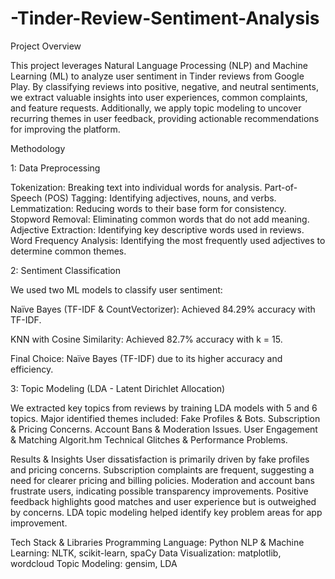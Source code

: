 # -Tinder-Review-Sentiment-Analysis

Project Overview

This project leverages Natural Language Processing (NLP) and Machine Learning (ML) to analyze user sentiment in Tinder reviews from Google Play. By classifying reviews into positive, negative, and neutral sentiments, we extract valuable insights into user experiences, common complaints, and feature requests. Additionally, we apply topic modeling to uncover recurring themes in user feedback, providing actionable recommendations for improving the platform.

Methodology

1: Data Preprocessing

Tokenization: Breaking text into individual words for analysis.
Part-of-Speech (POS) Tagging: Identifying adjectives, nouns, and verbs.
Lemmatization: Reducing words to their base form for consistency.
Stopword Removal: Eliminating common words that do not add meaning.
Adjective Extraction: Identifying key descriptive words used in reviews.
Word Frequency Analysis: Identifying the most frequently used adjectives to determine common themes.

2: Sentiment Classification

We used two ML models to classify user sentiment:

Naïve Bayes (TF-IDF & CountVectorizer): Achieved 84.29% accuracy with TF-IDF.

KNN with Cosine Similarity: Achieved 82.7% accuracy with k = 15.

Final Choice: Naïve Bayes (TF-IDF) due to its higher accuracy and efficiency.

3: Topic Modeling (LDA - Latent Dirichlet Allocation)

We extracted key topics from reviews by training LDA models with 5 and 6 topics. Major identified themes included:
Fake Profiles & Bots. 
Subscription & Pricing Concerns.
Account Bans & Moderation Issues.
User Engagement & Matching Algorit.hm 
Technical Glitches & Performance Problems.

Results & Insights
User dissatisfaction is primarily driven by fake profiles and pricing concerns.
Subscription complaints are frequent, suggesting a need for clearer pricing and billing policies.
Moderation and account bans frustrate users, indicating possible transparency improvements.
Positive feedback highlights good matches and user experience but is outweighed by concerns.
LDA topic modeling helped identify key problem areas for app improvement.

Tech Stack & Libraries
Programming Language: Python 
NLP & Machine Learning: NLTK, scikit-learn, spaCy
Data Visualization: matplotlib, wordcloud
Topic Modeling: gensim, LDA
